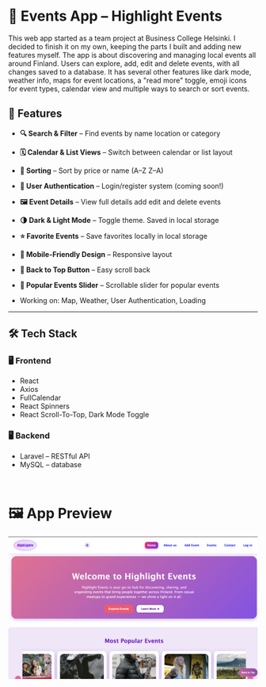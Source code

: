 
# 🌟 Events App – Highlight Events 

This web app started as a team project at Business College Helsinki. I decided to finish it on my own, keeping the parts I built and adding new features myself. The app is about discovering and managing local events all around Finland.
Users can explore, add, edit and delete events, with all changes saved to a database. It has several other features like dark mode, weather info, maps for event locations, a "read more" toggle, emoji icons for event types, calendar view and multiple ways to search or sort events.

## 🚀 Features
*  **🔍 Search & Filter** – Find events by name location or category  
*  **🗓️ Calendar & List Views** – Switch between calendar or list layout  
*  **🧠 Sorting** – Sort by price or name (A–Z Z–A)  
*  **🧾 User Authentication** – Login/register system (coming soon!)  
*  **🖼️ Event Details** – View full details add edit and delete events  
*  **🌗 Dark & Light Mode** – Toggle theme. Saved in local storage  
*  **⭐ Favorite Events** – Save favorites locally in local storage
*  **📱 Mobile-Friendly Design** – Responsive layout
*   **📜 Back to Top Button** – Easy scroll back
*   **🎠 Popular Events Slider** – Scrollable slider for popular events

*   Working on: Map, Weather, User Authentication, Loading



______________________

## 🛠️ Tech Stack
### 🖥️  Frontend
* React
* Axios
* FullCalendar
* React Spinners
* React Scroll-To-Top, Dark Mode Toggle

### 🖥️ Backend
* Laravel – RESTful API
* MySQL – database
<br>

# 🖼️ App Preview

![GitHub Events App](./githubEvents.png)
